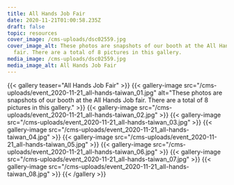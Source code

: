 ```yaml
---
title: All Hands Job Fair
date: 2020-11-21T01:00:58.235Z
draft: false
topic: resources
cover_image: /cms-uploads/dsc02559.jpg
cover_image_alt: These photos are snapshots of our booth at the All Hands Job
  fair. There are a total of 8 pictures in this gallery.
media_image: /cms-uploads/dsc02559.jpg
media_image_alt: All Hands Job Fair
---
```



{{< gallery teaser="All Hands Job Fair" >}}
{{< gallery-image src="/cms-uploads/event_2020-11-21_all-hands-taiwan_01.jpg" alt="These photos are snapshots of our booth at the All Hands Job fair. There are a total of 8 pictures in this gallery." >}}
{{< gallery-image src="/cms-uploads/event_2020-11-21_all-hands-taiwan_02.jpg" >}}
{{< gallery-image src="/cms-uploads/event_2020-11-21_all-hands-taiwan_03.jpg" >}}
{{< gallery-image src="/cms-uploads/event_2020-11-21_all-hands-taiwan_04.jpg" >}}
{{< gallery-image src="/cms-uploads/event_2020-11-21_all-hands-taiwan_05.jpg" >}}
{{< gallery-image src="/cms-uploads/event_2020-11-21_all-hands-taiwan_06.jpg" >}}
{{< gallery-image src="/cms-uploads/event_2020-11-21_all-hands-taiwan_07.jpg" >}}
{{< gallery-image src="/cms-uploads/event_2020-11-21_all-hands-taiwan_08.jpg" >}}
{{< /gallery >}}